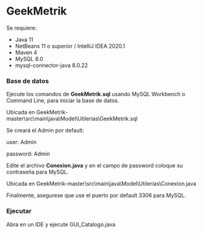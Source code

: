 # **GeekMetrik**
Se requiere:
- Java 11
- NetBeans 11 o superior / IntelliJ IDEA 2020.1
- Maven 4
- MySQL 8.0
- mysql-connector-java 8.0.22

### Base de datos
Ejecute los comandos de **GeekMetrik.sql** usando MySQL Workbench o Command Line, para iniciar la base de datos. 

Ubicada en GeekMetrik-master\src\main\java\Model\Utilerias\GeekMetrik.sql

Se creará el Admin por default: 

user: Admin

password: Admin

Edite el archivo **Conexion.java** y en el campo de password coloque su contraseña para MySQL.

Ubicada en GeekMetrik-master\src\main\java\Model\Utilerias\Conexion.java

Finalmente, asegurese que use el puerto por default 3306 para MySQL.

### Ejecutar
Abra en un IDE y ejecute GUI_Catalogo.java

